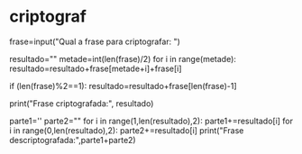 # criptograf
frase=input("Qual a frase para criptografar: ")

resultado=""
metade=int(len(frase)/2)
for i in range(metade):
   resultado=resultado+frase[metade+i]+frase[i]

if (len(frase)%2==1):
   resultado=resultado+frase[len(frase)-1]

print("Frase criptografada:", resultado)

parte1=''
parte2=""
for i in range(1,len(resultado),2):
   parte1+=resultado[i]
for i in range(0,len(resultado),2):
    parte2+=resultado[i]
print("Frase descriptografada:",parte1+parte2)
